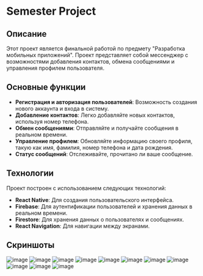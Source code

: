 # Semester Project

## Описание
Этот проект является финальной работой по предмету "Разработка мобильных приложений". Проект представляет собой мессенджер с возможностями добавления контактов, обмена сообщениями и управления профилем пользователя.

## Основные функции
- **Регистрация и авторизация пользователей**: Возможность создания нового аккаунта и входа в систему.
- **Добавление контактов**: Легко добавляйте новых контактов, используя номер телефона.
- **Обмен сообщениями**: Отправляйте и получайте сообщения в реальном времени.
- **Управление профилем**: Обновляйте информацию своего профиля, такую как имя, фамилия, номер телефона и дата рождения.
- **Статус сообщений**: Отслеживайте, прочитано ли ваше сообщение.

## Технологии
Проект построен с использованием следующих технологий:
- **React Native**: Для создания пользовательского интерфейса.
- **Firebase**: Для аутентификации пользователей и хранения данных в реальном времени.
- **Firestore**: Для хранения данных о пользователях и сообщениях.
- **React Navigation**: Для навигации между экранами.

## Скриншоты
![image](https://github.com/user-attachments/assets/070bd3ce-fddc-4898-90fb-bc9b0d5eda36)
![image](https://github.com/user-attachments/assets/97ebc1de-d030-429f-9f3d-3db19e89344f)
![image](https://github.com/user-attachments/assets/521d8c30-3714-4c3d-bf3f-9a8cbb2e2a19)
![image](https://github.com/user-attachments/assets/f423dd42-521c-490e-8f31-1847fc04f0a5)
![image](https://github.com/user-attachments/assets/ff349ce8-5a72-4fbd-89d6-87b546bff21b)
![image](https://github.com/user-attachments/assets/51632337-3e52-4d7c-8942-e2d97e54455b)
![image](https://github.com/user-attachments/assets/353a698c-c618-42c5-834c-372f86152b6b)
![image](https://github.com/user-attachments/assets/472ac84b-66a2-4374-a3e5-4330ab308215)
![image](https://github.com/user-attachments/assets/ea2b351c-81cb-4024-9e0b-886ef7a255f2)
![image](https://github.com/user-attachments/assets/5695f28e-f3da-40de-896d-bb6ede8f55ac)
![image](https://github.com/user-attachments/assets/ebe239ca-0813-41e3-9a74-1cb1633c2445)

